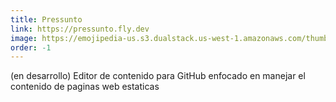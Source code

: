 ```yaml
---
title: Pressunto
link: https://pressunto.fly.dev
image: https://emojipedia-us.s3.dualstack.us-west-1.amazonaws.com/thumbs/120/apple/325/pig-face_1f437.png
order: -1
---
```


(en desarrollo) Editor de contenido para GitHub enfocado en manejar el contenido de paginas web estaticas
